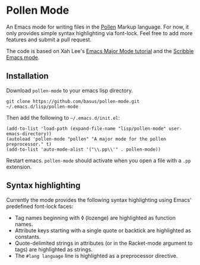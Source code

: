 # Pollen Mode

An Emacs mode for writing files in the [Pollen](http://pollenpub.com/) Markup
language. For now, it only provides simple syntax highlighting via
font-lock. Feel free to add more features and submit a pull request.

The code is based on Xah Lee's
[Emacs Major Mode tutorial](http://ergoemacs.org/emacs/elisp_syntax_coloring.html)
and the [Scribble Emacs mode](https://github.com/emacs-pe/scribble-mode).

## Installation

Download `pollen-mode` to your emacs lisp directory.

    git clone https://github.com/basus/pollen-mode.git ~/.emacs.d/lisp/pollen-mode

Then add the following to `~/.emacs.d/init.el`:

	(add-to-list 'load-path (expand-file-name "lisp/pollen-mode" user-emacs-directory))
    (autoload 'pollen-mode "pollen" "A major mode for the pollen preprocessor." t)
	(add-to-list 'auto-mode-alist '("\\.pp\\'" . pollen-mode))

Restart emacs. `pollen-mode` should activate when you open a file with
a `.pp` extension.

## Syntax highlighting

Currently the mode provides the following syntax highlighting using Emacs'
predefined font-lock faces:

+ Tag names beginning with ◊ (lozenge) are highlighted as function names.
+ Attribute keys starting with a single quote or backtick are highlighted as
  constants.
+ Quote-delimited strings in attributes (or in the Racket-mode argument to tags) are highlighted
  as strings.
+ The `#lang language` line is highlighted as a preprocessor directive.

